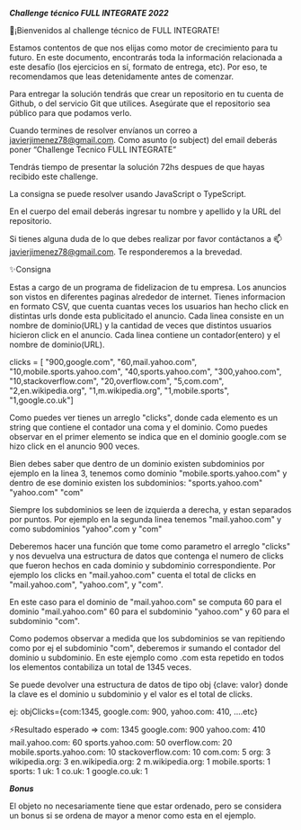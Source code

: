 ***Challenge técnico FULL INTEGRATE 2022***

🚀¡Bienvenidos al challenge técnico de FULL INTEGRATE! 

Estamos contentos de que nos elijas como motor de crecimiento para tu futuro. 
En este documento, encontrarás toda la información relacionada a este desafío 
(los ejercicios en sí, formato de entrega, etc). 
Por eso, te recomendamos que leas detenidamente antes de comenzar.

Para entregar la solución tendrás que crear un repositorio en tu cuenta de Github,
o del servicio Git que utilices. Asegúrate que el repositorio sea público para que 
podamos verlo.

Cuando termines de resolver envíanos un correo a javierjimenez78@gmail.com. 
Como asunto (o subject) del email deberás poner “Challenge Tecnico FULL INTEGRATE”

Tendrás tiempo de presentar la solución 72hs despues de que hayas recibido este challenge.

La consigna se puede resolver usando JavaScript o TypeScript.

En el cuerpo del email deberás ingresar tu nombre y apellido y la URL del repositorio.

Si tienes alguna duda de lo que debes realizar por favor contáctanos a 📫javierjimenez78@gmail.com. Te responderemos a la brevedad. 

✨Consigna

Estas a cargo de un programa de fidelizacion de tu empresa. Los anuncios son vistos en diferentes
paginas alrededor de internet. Tienes informacion en formato CSV, que cuenta cuantas veces los usuarios han hecho click en distintas urls donde esta publicitado el anuncio. Cada linea
consiste en un nombre de dominio(URL) y la cantidad de veces que distintos usuarios hicieron click
en el anuncio. Cada linea contiene un contador(entero) y el nombre de dominio(URL).

clicks = [ "900,google.com",
     "60,mail.yahoo.com",
     "10,mobile.sports.yahoo.com",
     "40,sports.yahoo.com",
     "300,yahoo.com",
     "10,stackoverflow.com",
     "20,overflow.com",
     "5,com.com",
     "2,en.wikipedia.org",
     "1,m.wikipedia.org",
     "1,mobile.sports",
     "1,google.co.uk"]

Como puedes ver tienes un arreglo "clicks", donde cada elemento es un string que contiene
el contador una coma y el dominio. Como puedes observar en el primer elemento se indica que en el dominio google.com se hizo click en el anuncio 900 veces. 

Bien debes saber que dentro de un dominio existen subdominios por ejemplo en la linea 3, 
tenemos como dominio "mobile.sports.yahoo.com" y dentro de ese dominio existen los subdominios:
"sports.yahoo.com"
"yahoo.com"
"com"

Siempre los subdominios se leen de izquierda a derecha, y estan separados por puntos. Por ejemplo en la segunda linea tenemos "mail.yahoo.com" y como subdominios "yahoo".com y "com"

Deberemos hacer una función que tome como parametro el arreglo "clicks" y nos devuelva una estructura de datos que contenga el numero de clicks que fueron hechos en cada dominio y subdominio correspondiente. Por ejemplo los clicks en "mail.yahoo.com" cuenta el total de clicks en "mail.yahoo.com", "yahoo.com", y "com".

En este caso para el dominio de "mail.yahoo.com" se computa 60 para el dominio "mail.yahoo.com"  60 para el subdominio "yahoo.com" y 60 para el subdominio "com".

Como podemos observar a medida que los subdominios se van repitiendo como por ej el subdominio "com", deberemos ir sumando el contador del dominio u subdominio. En este ejemplo como .com esta
repetido en todos los elementos contabiliza un total de 1345 veces.  

Se puede devolver una estructura de datos de tipo obj {clave: valor} donde la clave es el dominio u
subdominio y el valor es el total de clicks.

ej: objClicks={com:1345,
              google.com: 900, 
              yahoo.com: 410,
              ....etc}

⚡Resultado esperado =>
com:                     1345
google.com:              900
yahoo.com:               410
mail.yahoo.com:          60
sports.yahoo.com:        50
overflow.com:            20
mobile.sports.yahoo.com: 10
stackoverflow.com:       10
com.com:                 5
org:                     3
wikipedia.org:           3
en.wikipedia.org:        2
m.wikipedia.org:         1
mobile.sports:           1
sports:                  1
uk:                      1
co.uk:                   1
google.co.uk:            1

***Bonus***

El objeto no necesariamente tiene que estar ordenado, pero se considera un bonus si se ordena
de mayor a menor como esta en el ejemplo.

